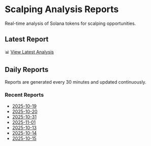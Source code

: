 # Scalping Analysis Reports

Real-time analysis of Solana tokens for scalping opportunities.

## Latest Report

📊 [View Latest Analysis](LATEST.md)

## Daily Reports

Reports are generated every 30 minutes and updated continuously.

### Recent Reports
- [2025-10-19](2025-10-19.md)
- [2025-10-20](2025-10-20.md)
- [2025-10-31](2025-10-31.md)
- [2025-11-01](2025-11-01.md)
- [2025-10-13](2025-10-13.md)
- [2025-10-14](2025-10-14.md)
- [2025-10-15](2025-10-15.md)
